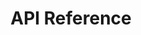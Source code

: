 ---
title: API Reference

language_tabs:
  - javascript

toc_footers:
  - <a href="http://pixel.dal05.steelhouse.com/">SteelHouse Pixel Dashboard</a>
  - <a href='http://www.steelhouse.com'>Documentation Powered by SteelHouse</a>

includes:
  - introduction
  - name
  - price
  - category
  - sku
  - image
  - cartQuantity
  - cartValue
  - cartSku
  - conversionVariable
  - conversionBlock
  - blankTemplate

search: true
---